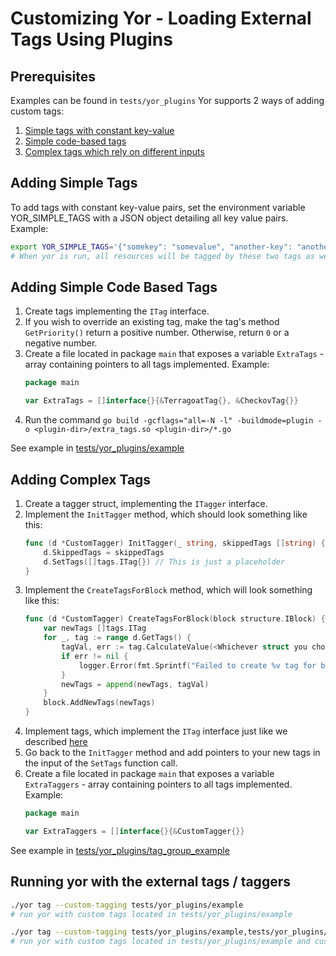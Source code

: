 # Customizing Yor - Loading External Tags Using Plugins

## Prerequisites

Examples can be found in `tests/yor_plugins`
Yor supports 2 ways of adding custom tags:
1. [Simple tags with constant key-value](#adding-simple-tags)
2. [Simple code-based tags](#adding-simple-code-based-tags)
3. [Complex tags which rely on different inputs](#adding-complex-tags)

## Adding Simple Tags
To add tags with constant key-value pairs, set the environment variable YOR_SIMPLE_TAGS
with a JSON object detailing all key value pairs. Example:
```sh
export YOR_SIMPLE_TAGS='{"somekey": "somevalue", "another-key": "another_val"}'
# When yor is run, all resources will be tagged by these two tags as well
```

## Adding Simple Code Based Tags
1. Create tags implementing the `ITag` interface.
2. If you wish to override an existing tag, make the tag's method `GetPriority()` return a positive number. Otherwise, return `0` or a negative number.
3. Create a file located in package `main` that exposes a variable `ExtraTags` - array containing pointers to all tags implemented. Example:
    ```go
    package main
    
    var ExtraTags = []interface{}{&TerragoatTag{}, &CheckovTag{}}
    ```
4. Run the command `go build -gcflags="all=-N -l" -buildmode=plugin -o <plugin-dir>/extra_tags.so <plugin-dir>/*.go`

See example in [tests/yor_plugins/example](tests/yor_plugins/example)

## Adding Complex Tags
1. Create a tagger struct, implementing the `ITagger` interface.
2. Implement the `InitTagger` method, which should look something like this:
    ```go
    func (d *CustomTagger) InitTagger(_ string, skippedTags []string) {
	    d.SkippedTags = skippedTags
	    d.SetTags([]tags.ITag{}) // This is just a placeholder
    }
    ```
3. Implement the `CreateTagsForBlock` method, which will look something like this:
    ```go
   func (d *CustomTagger) CreateTagsForBlock(block structure.IBlock) {
        var newTags []tags.ITag
        for _, tag := range d.GetTags() {
            tagVal, err := tag.CalculateValue(<Whichever struct you choose to pass to the tagger>)
            if err != nil {
                logger.Error(fmt.Sprintf("Failed to create %v tag for block %v", tag.GetKey(), block.GetResourceID()))
            }
            newTags = append(newTags, tagVal)
        }
        block.AddNewTags(newTags)
   }
    ```
4. Implement tags, which implement the `ITag` interface just like we described [here](#adding-simple-tags)
5. Go back to the `InitTagger` method and add pointers to your new tags in the input of the `SetTags` function call.
6. Create a file located in package `main` that exposes a variable `ExtraTaggers` - array containing pointers to all tags implemented. Example:
    ```go
    package main
    
    var ExtraTaggers = []interface{}{&CustomTagger{}}
    ```

See example in [tests/yor_plugins/tag_group_example](tests/yor_plugins/tag_group_example)

## Running yor with the external tags / taggers

```sh
./yor tag --custom-tagging tests/yor_plugins/example
# run yor with custom tags located in tests/yor_plugins/example

./yor tag --custom-tagging tests/yor_plugins/example,tests/yor_plugins/tag_group_example
# run yor with custom tags located in tests/yor_plugins/example and custom taggers located in tests/yor_plugins/tag_group_example
```